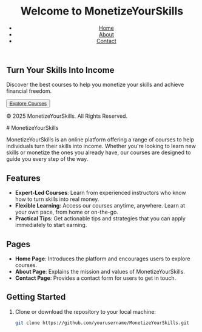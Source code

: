 <!DOCTYPE html>
<html lang="en">
<head>
  <meta charset="UTF-8">
  <meta name="viewport" content="width=device-width, initial-scale=1.0">
  <title>MonetizeYourSkills - Home</title>
  <link rel="stylesheet" href="style.css">
</head>
<body>
  <header>
    <h1>Welcome to MonetizeYourSkills</h1>
    <nav>
      <ul>
        <li><a href="index.html">Home</a></li>
        <li><a href="about.html">About</a></li>
        <li><a href="contact.html">Contact</a></li>
      </ul>
    </nav>
  </header>

  <main>
    <section class="hero">
      <h2>Turn Your Skills Into Income</h2>
      <p>Discover the best courses to help you monetize your skills and achieve financial freedom.</p>
      <button><a href="about.html">Explore Courses</a></button>
    </section>
  </main>

  <footer>
    <p>&copy; 2025 MonetizeYourSkills. All Rights Reserved.</p>
  </footer>
</body>
</html># MonetizeYourSkills

MonetizeYourSkills is an online platform offering a range of courses to help individuals turn their skills into income. Whether you're looking to learn new skills or monetize the ones you already have, our courses are designed to guide you every step of the way.

## Features

- **Expert-Led Courses**: Learn from experienced instructors who know how to turn skills into real money.
- **Flexible Learning**: Access our courses anytime, anywhere. Learn at your own pace, from home or on-the-go.
- **Practical Tips**: Get actionable tips and strategies that you can apply immediately to start earning.

## Pages

- **Home Page**: Introduces the platform and encourages users to explore courses.
- **About Page**: Explains the mission and values of MonetizeYourSkills.
- **Contact Page**: Provides a contact form for users to get in touch.

## Getting Started

1. Clone or download the repository to your local machine:
   ```bash
   git clone https://github.com/yourusername/MonetizeYourSkills.git
